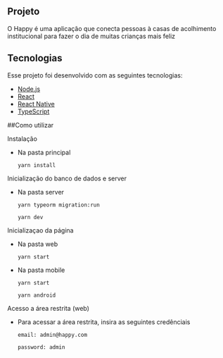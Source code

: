 
## Projeto

O Happy é uma aplicação que conecta pessoas à casas de acolhimento institucional para fazer o dia de muitas crianças mais feliz

## Tecnologias

Esse projeto foi desenvolvido com as seguintes tecnologias:

- [Node.js](https://nodejs.org/en/)
- [React](https://reactjs.org)
- [React Native](https://facebook.github.io/react-native/)
- [TypeScript](https://www.typescriptlang.org/)

##Como utilizar

Instalação
- Na pasta principal

    `yarn install`

Inicialização do banco de dados e server
- Na pasta server

    `yarn typeorm migration:run`
   
    `yarn dev`

Inicializaçao da página

- Na pasta web

    `yarn start`

- Na pasta mobile
    
    `yarn start`
    
    `yarn android`

Acesso a área restrita (web)

- Para acessar a área restrita, insira as seguintes credênciais

    `email: admin@happy.com`
    
    `password: admin`
